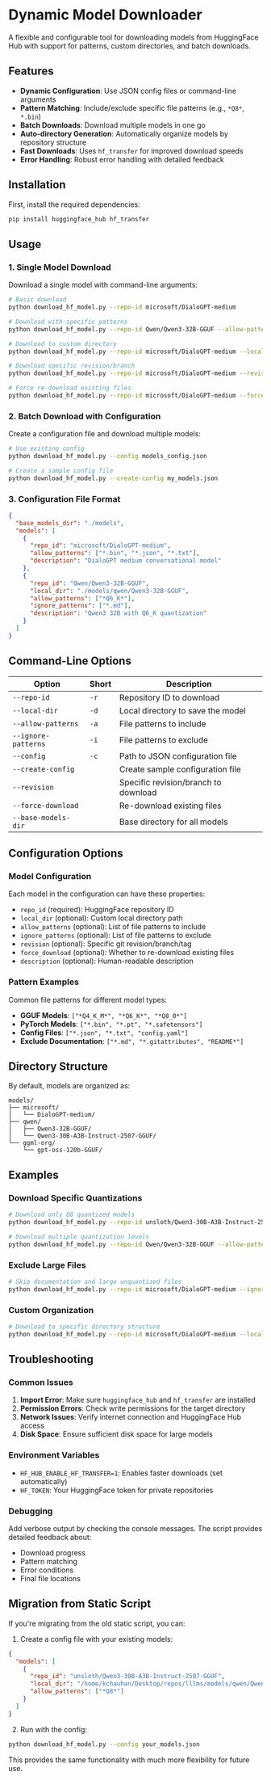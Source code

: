 # Dynamic Model Downloader

A flexible and configurable tool for downloading models from HuggingFace Hub with support for patterns, custom directories, and batch downloads.

## Features

- **Dynamic Configuration**: Use JSON config files or command-line arguments
- **Pattern Matching**: Include/exclude specific file patterns (e.g., `*Q8*`, `*.bin`)
- **Batch Downloads**: Download multiple models in one go
- **Auto-directory Generation**: Automatically organize models by repository structure
- **Fast Downloads**: Uses `hf_transfer` for improved download speeds
- **Error Handling**: Robust error handling with detailed feedback

## Installation

First, install the required dependencies:

```bash
pip install huggingface_hub hf_transfer
```

## Usage

### 1. Single Model Download

Download a single model with command-line arguments:

```bash
# Basic download
python download_hf_model.py --repo-id microsoft/DialoGPT-medium

# Download with specific patterns
python download_hf_model.py --repo-id Qwen/Qwen3-32B-GGUF --allow-patterns "*Q6_K*"

# Download to custom directory
python download_hf_model.py --repo-id microsoft/DialoGPT-medium --local-dir ./my_models/dialog

# Download specific revision/branch
python download_hf_model.py --repo-id microsoft/DialoGPT-medium --revision main

# Force re-download existing files
python download_hf_model.py --repo-id microsoft/DialoGPT-medium --force-download
```

### 2. Batch Download with Configuration

Create a configuration file and download multiple models:

```bash
# Use existing config
python download_hf_model.py --config models_config.json

# Create a sample config file
python download_hf_model.py --create-config my_models.json
```

### 3. Configuration File Format

```json
{
  "base_models_dir": "./models",
  "models": [
    {
      "repo_id": "microsoft/DialoGPT-medium",
      "allow_patterns": ["*.bin", "*.json", "*.txt"],
      "description": "DialoGPT medium conversational model"
    },
    {
      "repo_id": "Qwen/Qwen3-32B-GGUF",
      "local_dir": "./models/qwen/Qwen3-32B-GGUF",
      "allow_patterns": ["*Q6_K*"],
      "ignore_patterns": ["*.md"],
      "description": "Qwen3 32B with Q6_K quantization"
    }
  ]
}
```

## Command-Line Options

| Option | Short | Description |
|--------|-------|-------------|
| `--repo-id` | `-r` | Repository ID to download |
| `--local-dir` | `-d` | Local directory to save the model |
| `--allow-patterns` | `-a` | File patterns to include |
| `--ignore-patterns` | `-i` | File patterns to exclude |
| `--config` | `-c` | Path to JSON configuration file |
| `--create-config` | | Create sample configuration file |
| `--revision` | | Specific revision/branch to download |
| `--force-download` | | Re-download existing files |
| `--base-models-dir` | | Base directory for all models |

## Configuration Options

### Model Configuration

Each model in the configuration can have these properties:

- `repo_id` (required): HuggingFace repository ID
- `local_dir` (optional): Custom local directory path
- `allow_patterns` (optional): List of file patterns to include
- `ignore_patterns` (optional): List of file patterns to exclude
- `revision` (optional): Specific git revision/branch/tag
- `force_download` (optional): Whether to re-download existing files
- `description` (optional): Human-readable description

### Pattern Examples

Common file patterns for different model types:

- **GGUF Models**: `["*Q4_K_M*", "*Q6_K*", "*Q8_0*"]`
- **PyTorch Models**: `["*.bin", "*.pt", "*.safetensors"]`
- **Config Files**: `["*.json", "*.txt", "config.yaml"]`
- **Exclude Documentation**: `["*.md", "*.gitattributes", "README*"]`

## Directory Structure

By default, models are organized as:

```
models/
├── microsoft/
│   └── DialoGPT-medium/
├── qwen/
│   ├── Qwen3-32B-GGUF/
│   └── Qwen3-30B-A3B-Instruct-2507-GGUF/
└── ggml-org/
    └── gpt-oss-120b-GGUF/
```

## Examples

### Download Specific Quantizations

```bash
# Download only Q8 quantized models
python download_hf_model.py --repo-id unsloth/Qwen3-30B-A3B-Instruct-2507-GGUF --allow-patterns "*Q8*"

# Download multiple quantization levels
python download_hf_model.py --repo-id Qwen/Qwen3-32B-GGUF --allow-patterns "*Q4_K_M*" "*Q6_K*"
```

### Exclude Large Files

```bash
# Skip documentation and large unquantized files
python download_hf_model.py --repo-id microsoft/DialoGPT-medium --ignore-patterns "*.md" "*F32*" "*F16*"
```

### Custom Organization

```bash
# Download to specific directory structure
python download_hf_model.py --repo-id microsoft/DialoGPT-medium --local-dir ./conversations/dialog-medium
```

## Troubleshooting

### Common Issues

1. **Import Error**: Make sure `huggingface_hub` and `hf_transfer` are installed
2. **Permission Errors**: Check write permissions for the target directory
3. **Network Issues**: Verify internet connection and HuggingFace Hub access
4. **Disk Space**: Ensure sufficient disk space for large models

### Environment Variables

- `HF_HUB_ENABLE_HF_TRANSFER=1`: Enables faster downloads (set automatically)
- `HF_TOKEN`: Your HuggingFace token for private repositories

### Debugging

Add verbose output by checking the console messages. The script provides detailed feedback about:
- Download progress
- Pattern matching
- Error conditions
- Final file locations

## Migration from Static Script

If you're migrating from the old static script, you can:

1. Create a config file with your existing models:
```json
{
  "models": [
    {
      "repo_id": "unsloth/Qwen3-30B-A3B-Instruct-2507-GGUF",
      "local_dir": "/home/kchauhan/Desktop/repos/lllms/models/qwen/Qwen3-30B-A3B-Instruct-2507-GGUF",
      "allow_patterns": ["*Q8*"]
    }
  ]
}
```

2. Run with the config:
```bash
python download_hf_model.py --config your_models.json
```

This provides the same functionality with much more flexibility for future use.
